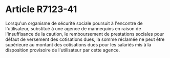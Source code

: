 # Article R7123-41

  
Lorsqu'un organisme de sécurité sociale poursuit à l'encontre de l'utilisateur, substitué à une agence de mannequins en raison de l'insuffisance de la caution, le remboursement de prestations sociales pour défaut de versement des cotisations dues, la somme réclamée ne peut être supérieure au montant des cotisations dues pour les salariés mis à la disposition provisoire de l'utilisateur par cette agence.